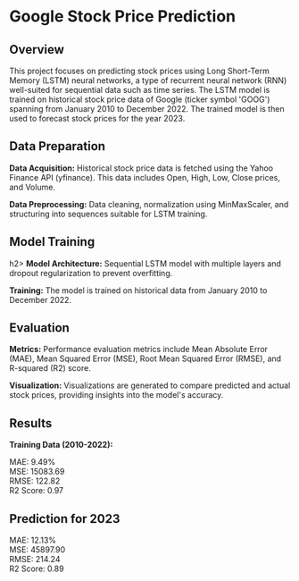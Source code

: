 # Google Stock Price Prediction

<h2> Overview</h2>
This project focuses on predicting stock prices using Long Short-Term Memory (LSTM) neural networks, a type of recurrent neural network (RNN) well-suited for sequential data such as time series. The LSTM model is trained on historical stock price data of Google (ticker symbol 'GOOG') spanning from January 2010 to December 2022. The trained model is then used to forecast stock prices for the year 2023.
<h2> Data Preparation </h2>

<b>Data Acquisition:</b> Historical stock price data is fetched using the Yahoo Finance API (yfinance). This data includes Open, High, Low, Close prices, and Volume.

<b>Data Preprocessing:</b> Data cleaning, normalization using MinMaxScaler, and structuring into sequences suitable for LSTM training.

<h2>Model Training</h2>h2>
<b>Model Architecture:</b> Sequential LSTM model with multiple layers and dropout regularization to prevent overfitting.

<b>Training:</b> The model is trained on historical data from January 2010 to December 2022.

<h2>Evaluation</h2>
<b>Metrics:</b> Performance evaluation metrics include Mean Absolute Error (MAE), Mean Squared Error (MSE), Root Mean Squared Error (RMSE), and R-squared (R2) score.

<b>Visualization:</b> Visualizations are generated to compare predicted and actual stock prices, providing insights into the model's accuracy.

<h2>Results</h2>

<b>Training Data (2010-2022):</b>

MAE: 9.49%<br>
MSE: 15083.69<br>
RMSE: 122.82<br>
R2 Score: 0.97<br>

<h2> Prediction for 2023</h2>

MAE: 12.13%<br>
MSE: 45897.90<br>
RMSE: 214.24<br>
R2 Score: 0.89<br>
